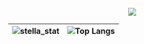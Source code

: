 <p align="center">
  <img src="https://api.interstella.online/github/default" />
</p>

| ![stella_stat](https://github-readme-stats.vercel.app/api?username=interstella0&show_icons=true&theme=jolly) | ![Top Langs](https://github-readme-stats.vercel.app/api/top-langs/?username=interstella0&theme=jolly)    |
| -------  | ------- |